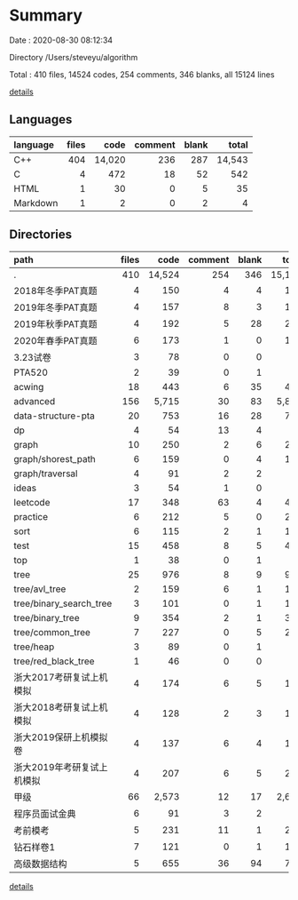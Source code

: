 # Summary

Date : 2020-08-30 08:12:34

Directory /Users/steveyu/algorithm

Total : 410 files,  14524 codes, 254 comments, 346 blanks, all 15124 lines

[details](details.md)

## Languages
| language | files | code | comment | blank | total |
| :--- | ---: | ---: | ---: | ---: | ---: |
| C++ | 404 | 14,020 | 236 | 287 | 14,543 |
| C | 4 | 472 | 18 | 52 | 542 |
| HTML | 1 | 30 | 0 | 5 | 35 |
| Markdown | 1 | 2 | 0 | 2 | 4 |

## Directories
| path | files | code | comment | blank | total |
| :--- | ---: | ---: | ---: | ---: | ---: |
| . | 410 | 14,524 | 254 | 346 | 15,124 |
| 2018年冬季PAT真题 | 4 | 150 | 4 | 4 | 158 |
| 2019年冬季PAT真题 | 4 | 157 | 8 | 3 | 168 |
| 2019年秋季PAT真题 | 4 | 192 | 5 | 28 | 225 |
| 2020年春季PAT真题 | 6 | 173 | 1 | 0 | 174 |
| 3.23试卷 | 3 | 78 | 0 | 0 | 78 |
| PTA520 | 2 | 39 | 0 | 1 | 40 |
| acwing | 18 | 443 | 6 | 35 | 484 |
| advanced | 156 | 5,715 | 30 | 83 | 5,828 |
| data-structure-pta | 20 | 753 | 16 | 28 | 797 |
| dp | 4 | 54 | 13 | 4 | 71 |
| graph | 10 | 250 | 2 | 6 | 258 |
| graph/shorest_path | 6 | 159 | 0 | 4 | 163 |
| graph/traversal | 4 | 91 | 2 | 2 | 95 |
| ideas | 3 | 54 | 1 | 0 | 55 |
| leetcode | 17 | 348 | 63 | 4 | 415 |
| practice | 6 | 212 | 5 | 0 | 217 |
| sort | 6 | 115 | 2 | 1 | 118 |
| test | 15 | 458 | 8 | 5 | 471 |
| top | 1 | 38 | 0 | 1 | 39 |
| tree | 25 | 976 | 8 | 9 | 993 |
| tree/avl_tree | 2 | 159 | 6 | 1 | 166 |
| tree/binary_search_tree | 3 | 101 | 0 | 1 | 102 |
| tree/binary_tree | 9 | 354 | 2 | 1 | 357 |
| tree/common_tree | 7 | 227 | 0 | 5 | 232 |
| tree/heap | 3 | 89 | 0 | 1 | 90 |
| tree/red_black_tree | 1 | 46 | 0 | 0 | 46 |
| 浙大2017考研复试上机模拟 | 4 | 174 | 6 | 5 | 185 |
| 浙大2018考研复试上机模拟 | 4 | 128 | 2 | 3 | 133 |
| 浙大2019保研上机模拟卷 | 4 | 137 | 6 | 4 | 147 |
| 浙大2019年考研复试上机模拟 | 4 | 207 | 6 | 5 | 218 |
| 甲级 | 66 | 2,573 | 12 | 17 | 2,602 |
| 程序员面试金典 | 6 | 91 | 3 | 2 | 96 |
| 考前模考 | 5 | 231 | 11 | 1 | 243 |
| 钻石样卷1 | 7 | 121 | 0 | 1 | 122 |
| 高级数据结构 | 5 | 655 | 36 | 94 | 785 |

[details](details.md)